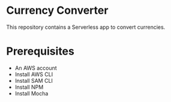 # Currency Converter

This repository contains a Serverless app to convert currencies.

# Prerequisites

* An AWS account
* Install AWS CLI
* Install SAM CLI
* Install NPM
* Install Mocha
